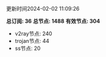更新时间2024-02-02 11:09:26

**总订阅: 36**
**总节点: 1488**
**有效节点: 304**
- v2ray节点: 240
- trojan节点: 44
- ss节点: 20
